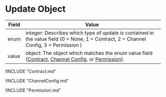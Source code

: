 # Update Object

| Field | Value |
|-------|-------|
| enum | integer: Describes which type of update is contained in the value field (0 = None, 1 = Contract, 2 = Channel Config, 3 = Permission ) |
| value | object: The object which matches the enum value field ([Contract](#Contract-Object), [Channel Config](#Channel-Config-Object), or [Permission](#Permission-Object)). |

!INCLUDE "Contract.md"

!INCLUDE "ChannelConfig.md"

!INCLUDE "Permission.md"
